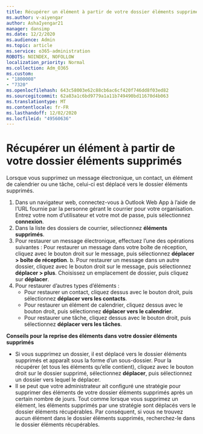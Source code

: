 ```yaml
---
title: Récupérer un élément à partir de votre dossier éléments supprimés
ms.author: v-aiyengar
author: AshaIyengar21
manager: dansimp
ms.date: 12/2/2020
ms.audience: Admin
ms.topic: article
ms.service: o365-administration
ROBOTS: NOINDEX, NOFOLLOW
localization_priority: Normal
ms.collection: Adm_O365
ms.custom:
- "1800008"
- "7320"
ms.openlocfilehash: 643c58003e62c88cb6ac6cf420f746dd8f03ed82
ms.sourcegitcommit: 62a83a1c6bd9779a1a11b749490bd11670d4b063
ms.translationtype: MT
ms.contentlocale: fr-FR
ms.lasthandoff: 12/02/2020
ms.locfileid: "49560636"
---
```

# <a name="recover-an-item-from-your-deleted-items-folder"></a>Récupérer un élément à partir de votre dossier éléments supprimés

Lorsque vous supprimez un message électronique, un contact, un élément de calendrier ou une tâche, celui-ci est déplacé vers le dossier éléments supprimés.

1. Dans un navigateur web, connectez-vous à Outlook Web App à l’aide de l’URL fournie par la personne gérant le courrier pour votre organisation. Entrez votre nom d’utilisateur et votre mot de passe, puis sélectionnez **connexion**.
1. Dans la liste des dossiers de courrier, sélectionnez **éléments supprimés**.
1. Pour restaurer un message électronique, effectuez l’une des opérations suivantes : Pour restaurer un message dans votre boîte de réception, cliquez avec le bouton droit sur le message, puis sélectionnez **déplacer > boîte de réception**.
    b. Pour restaurer un message dans un autre dossier, cliquez avec le bouton droit sur le message, puis sélectionnez **déplacer > plus**. Choisissez un emplacement de dossier, puis cliquez sur **déplacer**.
4. Pour restaurer d’autres types d’éléments :
    - Pour restaurer un contact, cliquez dessus avec le bouton droit, puis sélectionnez **déplacer vers les contacts**.
    - Pour restaurer un élément de calendrier, cliquez dessus avec le bouton droit, puis sélectionnez **déplacer vers le calendrier**.
    - Pour restaurer une tâche, cliquez dessus avec le bouton droit, puis sélectionnez **déplacer vers les tâches**.

**Conseils pour la reprise des éléments dans votre dossier éléments supprimés**

- Si vous supprimez un dossier, il est déplacé vers le dossier éléments supprimés et apparaît sous la forme d’un sous-dossier. Pour la récupérer (et tous les éléments qu’elle contient), cliquez avec le bouton droit sur le dossier supprimé, sélectionnez **déplacer**, puis sélectionnez un dossier vers lequel le déplacer.
- Il se peut que votre administrateur ait configuré une stratégie pour supprimer des éléments de votre dossier éléments supprimés après un certain nombre de jours. Tout comme lorsque vous supprimez un élément, les éléments supprimés par une stratégie sont déplacés vers le dossier éléments récupérables. Par conséquent, si vous ne trouvez aucun élément dans le dossier éléments supprimés, recherchez-le dans le dossier éléments récupérables.
